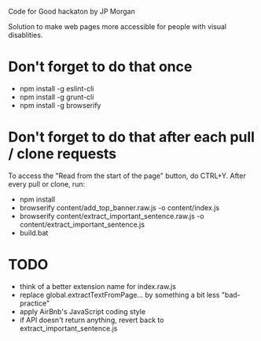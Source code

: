 Code for Good hackaton by JP Morgan

Solution to make web pages more accessible for people with visual disablities.

# Don't forget to do that once
 - npm install -g eslint-cli
 - npm install -g grunt-cli
 - npm install -g browserify

# Don't forget to do that after each pull / clone requests
To access the "Read from the start of the page" button, do CTRL+Y.
After every pull or clone, run:
 - npm install
 - browserify content/add_top_banner.raw.js -o content/index.js
 - browserify content/extract_important_sentence.raw.js -o content/extract_important_sentence.js
 - build.bat

# TODO
 - think of a better extension name for index.raw.js
 - replace global.extractTextFromPage… by something a bit less "bad-practice"
 - apply AirBnb's JavaScript coding style
 - if API doesn't return anything, revert back to extract_important_sentence.js